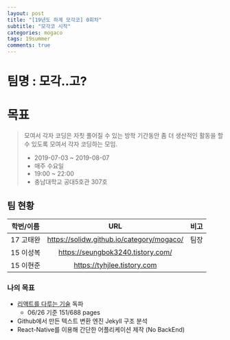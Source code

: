 ```yaml
---
layout: post
title: "[19년도 하계 모각코] 0회차"
subtitle: "모각코 시작"
categories: mogaco
tags: 19summer
comments: true
---
```


# 팀명 : 모각..고?

# 목표

> 모여서 각자 코딩은 자칫 풀어질 수 있는 방학 기간동안 좀 더 생산적인 활동을 할 수 있도록 모여서 각자 코딩하는 모임.
> 
> -   2019-07-03 ~ 2019-08-07
> -   매주 수요일
> -   19:00 ~ 22:00
> -   충남대학교 공대5호관 307호

## 팀 현황

| 학번/이름 |                    URL                    | 비고 |
| :-------: | :---------------------------------------: | :--: |
| 17 고태완 | https://solidw.github.io/category/mogaco/ | 팀장 |
| 15 이성복 |     https://seungbok3240.tistory.com/     |      |
| 15 이현준 |        https://tyhjlee.tistory.com        |      |



### 나의 목표

-	[리액트를 다루는 기술](https://book.naver.com/bookdb/book\\\_detail.ngn?bid=13799583) 독파
    -   06/26 기준 151/688 pages
-   Github에서 만든 텍스트 변환 엔진 Jekyll 구조 분석
-   React-Native를 이용해 간단한 어플리케이션 제작 (No BackEnd)

